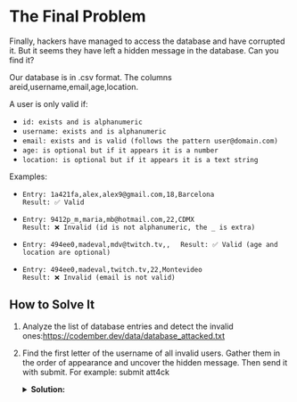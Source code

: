 # The Final Problem
Finally, hackers have managed to access the database and have corrupted it. But it seems they have left a hidden message in the database. Can you find it?

Our database is in .csv format. The columns areid,username,email,age,location.

A user is only valid if:

- `id: exists and is alphanumeric`
- `username: exists and is alphanumeric`
- `email: exists and is valid (follows the pattern user@domain.com)`
- `age: is optional but if it appears it is a number`
- `location: is optional but if it appears it is a text string`

Examples:

- `Entry: 1a421fa,alex,alex9@gmail.com,18,Barcelona`  
`Result: ✅ Valid`

- `Entry: 9412p_m,maria,mb@hotmail.com,22,CDMX`  
`Result: ❌ Invalid (id is not alphanumeric, the _ is extra)`

- `Entry: 494ee0,madeval,mdv@twitch.tv,,  `
`Result: ✅ Valid (age and location are optional)`

- `Entry: 494ee0,madeval,twitch.tv,22,Montevideo`  
`Result: ❌ Invalid (email is not valid)`

## How to Solve It
1. Analyze the list of database entries and detect the invalid ones:https://codember.dev/data/database_attacked.txt

2. Find the first letter of the username of all invalid users. Gather them in the order of appearance and uncover the hidden message. Then send it with submit. For example:
submit att4ck

    <details>
      <summary><strong>Solution:<strong></summary> 
      <code>submit youh4v3beenpwnd</code>
    </details> 